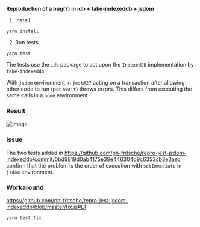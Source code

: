 **Reproduction of a bug(?) in idb + fake-indexeddb + jsdom**

1. Install
```
yarn install
```

2. Run tests
```
yarn test
```

The tests use the `idb` package to act upon the `IndexedDB` implementation by `fake-indexeddb`.

With `jsdom` environment in `jest@27` acting on a transaction after allowing other code to run (per `await`) throws errors.
This differs from executing the same calls in a `node` environment.

### Result
![image](https://user-images.githubusercontent.com/39068198/136771019-1d41a845-fb6d-4737-9dce-6f840bdd7ee1.png)

### Issue

The two tests added in https://github.com/ph-fritsche/repro-jest-jsdom-indexeddb/commit/0bd9819d0ab4175e39e446304d9c6353cb3e3aec confirm that the problem is the order of execution with `setImmediate` in `jsdom` environment.

### Workaround

https://github.com/ph-fritsche/repro-jest-jsdom-indexeddb/blob/master/fix.js#L1

```
yarn test:fix
```
